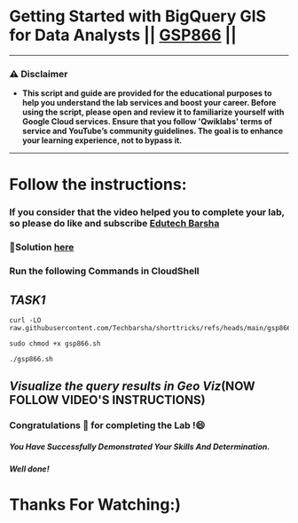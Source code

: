 # Getting Started with BigQuery GIS for Data Analysts || [GSP866](https://www.cloudskillsboost.google/focuses/17817?parent=catalog) ||

---
### ⚠️ Disclaimer
- **This script and guide are provided for  the educational purposes to help you understand the lab services and boost your career. Before using the script, please open and review it to familiarize yourself with Google Cloud services. Ensure that you follow 'Qwiklabs' terms of service and YouTube’s community guidelines. The goal is to enhance your learning experience, not to bypass it.**
---
# Follow the instructions:
### If you consider that the video helped you to complete your lab, so please do like and subscribe [Edutech Barsha](https://www.youtube.com/@edutechbarsha)

### 🔗Solution [here](https://youtu.be/w99_PuzJEXk)

### Run the following Commands in CloudShell

## *TASK1*
```
curl -LO raw.githubusercontent.com/Techbarsha/shorttricks/refs/heads/main/gsp866.sh

sudo chmod +x gsp866.sh

./gsp866.sh
```
## *Visualize the query results in Geo Viz*(NOW FOLLOW VIDEO'S INSTRUCTIONS) 


### Congratulations 🎉 for completing the Lab !😄

##### *You Have Successfully Demonstrated Your Skills And Determination.*

#### *Well done!*

# Thanks For Watching:)
